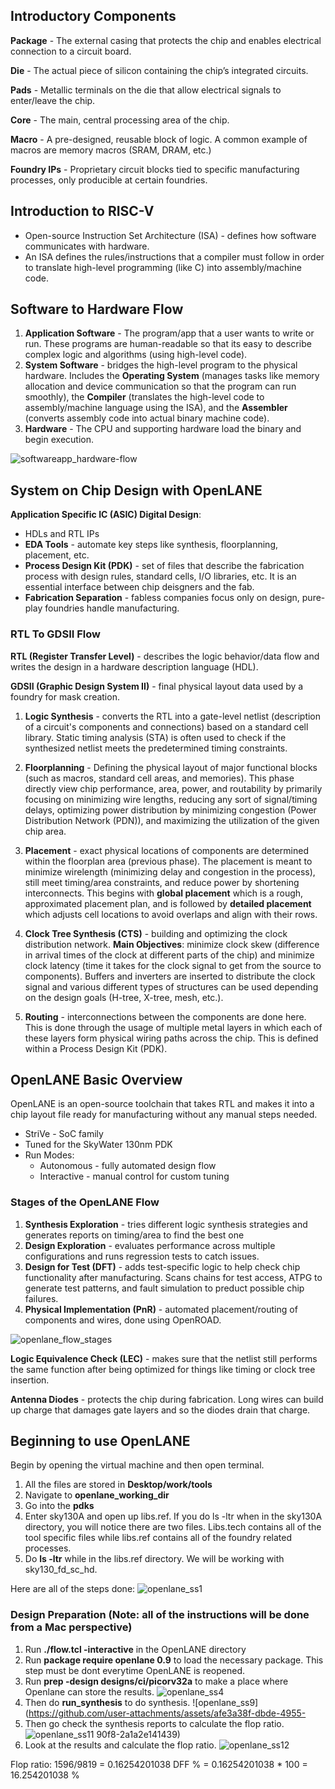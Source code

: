 ## Introductory Components

**Package** - The external casing that protects the chip and enables electrical connection to a circuit board.

**Die** - The actual piece of silicon containing the chip’s integrated circuits.

**Pads** - Metallic terminals on the die that allow electrical signals to enter/leave the chip.

**Core** - The main, central processing area of the chip. 

**Macro** - A pre-designed, reusable block of logic. A common example of macros are memory macros (SRAM, DRAM, etc.)

**Foundry IPs** - Proprietary circuit blocks tied to specific manufacturing processes, only producible at certain foundries.

## Introduction to RISC-V
* Open-source Instruction Set Architecture (ISA) - defines how software communicates with hardware. 
* An ISA defines the rules/instructions that a compiler must follow in order to translate high-level programming (like C) into assembly/machine code. 

## Software to Hardware Flow
1. **Application Software** - The program/app that a user wants to write or run. These programs are human-readable so that its easy to describe complex logic and algorithms (using high-level code).
2. **System Software** - bridges the high-level program to the physical hardware. Includes the **Operating System** (manages tasks like memory allocation and device communication so that the program can run smoothly), the **Compiler** (translates the high-level code to assembly/machine language using the ISA), and the **Assembler** (converts assembly code into actual binary machine code).
3. **Hardware** - The CPU and supporting hardware load the binary and begin execution.

![softwareapp_hardware-flow](https://github.com/user-attachments/assets/44a56fec-9d5f-4267-9448-ee961500cb93)

## System on Chip Design with OpenLANE

**Application Specific IC (ASIC) Digital Design**: 
* HDLs and RTL IPs
* **EDA Tools** - automate key steps like synthesis, floorplanning, placement, etc.
* **Process Design Kit (PDK)** - set of files that describe the fabrication process with design rules, standard cells, I/O libraries, etc. It is an essential interface between chip deisgners and the fab.
* **Fabrication Separation** - fabless companies focus only on design, pure-play foundries handle manufacturing. 

### RTL To GDSII Flow

**RTL (Register Transfer Level)** - describes the logic behavior/data flow and writes the design in a hardware description language (HDL).

**GDSII (Graphic Design System II)** - final physical layout data used by a foundry for mask creation.

1. **Logic Synthesis** - converts the RTL into a gate-level netlist (description of a circuit's components and connections) based on a standard cell library. Static timing analysis (STA) is often used to check if the synthesized netlist meets the predetermined timing constraints.
  
2. **Floorplanning** - Defining the physical layout of major functional blocks (such as macros, standard cell areas, and memories). This phase directly view chip performance, area, power, and routability by primarily focusing on minimizing wire lengths, reducing any sort of signal/timing delays, optimizing power distribution by minimizing congestion (Power Distribution Network (PDN)), and maximizing the utilization of the given chip area. 

3. **Placement** - exact physical locations of components are determined within the floorplan area (previous phase). The placement is meant to minimize wirelength (minimizing delay and congestion in the process), still meet timing/area constraints, and reduce power by shortening interconnects. This begins with **global placement** which is a rough, approximated placement plan, and is followed by **detailed placement** which adjusts cell locations to avoid overlaps and align with their rows.

4. **Clock Tree Synthesis (CTS)** - building and optimizing the clock distribution network. **Main Objectives**: minimize clock skew (difference in arrival times of the clock at different parts of the chip) and minimize clock latency (time it takes for the clock signal to get from the source to components). Buffers and inverters are inserted to distribute the clock signal and various different types of structures can be used depending on the design goals (H-tree, X-tree, mesh, etc.).

5. **Routing** - interconnections between the components are done here. This is done through the usage of multiple metal layers in which each of these layers form physical wiring paths across the chip. This is defined within a Process Design Kit (PDK). 


## OpenLANE Basic Overview

OpenLANE is an open-source toolchain that takes RTL and makes it into a chip layout file ready for manufacturing without any manual steps needed. 
* StriVe - SoC family
* Tuned for the SkyWater 130nm PDK
* Run Modes:
  * Autonomous - fully automated design flow
  * Interactive - manual control for custom tuning

### **Stages of the OpenLANE Flow**

1. **Synthesis Exploration** - tries different logic synthesis strategies and generates reports on timing/area to find the best one
2. **Design Exploration** - evaluates performance across multiple configurations and runs regression tests to catch issues.
3. **Design for Test (DFT)** - adds test-specific logic to help check chip functionality after manufacturing. Scans chains for test access, ATPG to generate test patterns, and fault simulation to preduct possible chip failures.
4. **Physical Implementation (PnR)** - automated placement/routing of components and wires, done using OpenROAD. 
 
![openlane_flow_stages](https://github.com/user-attachments/assets/6d34b96d-cd13-4b5b-87c4-83a0592d4ae7)

**Logic Equivalence Check (LEC)** - makes sure that the netlist still performs the same function after being optimized for things like timing or clock tree insertion.

**Antenna Diodes** - protects the chip during fabrication. Long wires can build up charge that damages gate layers and so the diodes drain that charge. 

## Beginning to use OpenLANE

Begin by opening the virtual machine and then open terminal. 

1. All the files are stored in **Desktop/work/tools**
2. Navigate to **openlane_working_dir**
3. Go into the **pdks**
4. Enter sky130A and open up libs.ref. If you do ls -ltr when in the sky130A directory, you will notice there are two files. Libs.tech contains all of the tool specific files while libs.ref contains all of the foundry related processes.
5. Do **ls -ltr** while in the libs.ref directory. We will be working with sky130_fd_sc_hd.

Here are all of the steps done:
![openlane_ss1](https://github.com/user-attachments/assets/4010ec20-de47-4882-9bb4-bd25fb45f765)

### Design Preparation (Note: all of the instructions will be done from a Mac perspective)

1. Run **./flow.tcl -interactive** in the OpenLANE directory
2. Run **package require openlane 0.9** to load the necessary package. This step must be dont everytime OpenLANE is reopened.
3. Run **prep -design designs/ci/picorv32a** to make a place where Openlane can store the results. 
![openlane_ss4](https://github.com/user-attachments/assets/fbb3ac47-3579-4a2e-8bf9-645757409f24)
4. Then do **run_synthesis** to do synthesis. 
![openlane_ss9](https://github.com/user-attachments/assets/afe3a38f-dbde-4955-
5. Then go check the synthesis reports to calculate the flop ratio.
![openlane_ss11](https://github.com/user-attachments/assets/2e31f980-4a39-4d30-9404-c1e579289b2b)
90f8-2a1a2e141439)
6. Look at the results and calculate the flop ratio.
![openlane_ss12](https://github.com/user-attachments/assets/a419d79c-cb05-4acc-9232-8644b3a89365)

Flop ratio: 1596/9819 = 0.16254201038
DFF % = 0.16254201038 * 100 = 16.254201038 %

